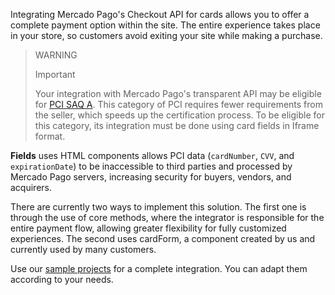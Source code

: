 Integrating Mercado Pago's Checkout API for cards allows you to offer a complete payment option within the site. The entire experience takes place in your store, so customers avoid exiting your site while making a purchase.

> WARNING
> 
> Important
> 
> Your integration with Mercado Pago's transparent API may be eligible for [PCI SAQ A](https://www.mercadopago[FAKER][URL][DOMAIN]/developers/en/guides/security/pci). This category of PCI requires fewer requirements from the seller, which speeds up the certification process. To be eligible for this category, its integration must be done using card fields in Iframe format.

**Fields** uses HTML components allows PCI data (`cardNumber`, `CVV`, and `expirationDate`) to be inaccessible to third parties and processed by Mercado Pago servers, increasing security for buyers, vendors, and acquirers.

There are currently two ways to implement this solution. The first one is through the use of core methods, where the integrator is responsible for the entire payment flow, allowing greater flexibility for fully customized experiences. The second uses cardForm, a component created by us and currently used by many customers.

Use our [sample projects](#bookmark_sample_projects) for a complete integration. You can adapt them according to your needs.